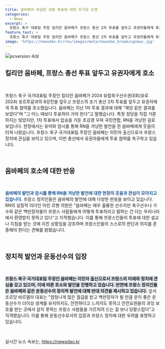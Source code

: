 ```yaml
---
title: 음바페의 위급한 상황 투표에 대한 뜨거운 논쟁
categories:
  - News
excerpt: >
  프랑스 축구 대표팀 주장 킬리안 음바페가 프랑스 총선 2차 투표를 앞두고 유권자들에게 투표를 독려했습니다. 음바페는 1차 투표 결과에 대해 재앙 같은 결과라며 유권자들을 투표에 독려했고, 특정 정당은 언급하지 않았지만, 우파 국민연합, RN을 겨냥한 발언을 했습니다. 이에 대해 RN의 실질적 리더 마린 르펜 의원은 음바페의 입장에 대해 비판적인 의견을 내놓았습니다. 함께 프랑스의 미래에 대한 우려와 유권자들의 투표의 중요성을 강조하며 토론이 계속됐습니다.
feature_text: >
  프랑스 축구 대표팀 주장 킬리안 음바페가 프랑스 총선 2차 투표를 앞두고 유권자들에게 투표를 독려했습니다. 음바페는 1차 투표 결과에 대해 재앙 같은 결과라며 유권자들을 투표에 독려했고, 특정 정당은 언급하지 않았지만, 우파 국민연합, RN을 겨냥한 발언을 했습니다. 이에 대해 RN의 실질적 리더 마린 르펜 의원은 음바페의 입장에 대해 비판적인 의견을 내놓았습니다. 함께 프랑스의 미래에 대한 우려와 유권자들의 투표의 중요성을 강조하며 토론이 계속됐습니다.
image: 'https://newsdao.kr/res/images/meta/newsdao_breakingnews.jpg'
---
```


<p><img src="https://newsdao.kr/res/images/meta/newsdao_breakingnews.jpg" alt="pcversion 속보" /></p>

<h2 data-ke-size="size26">킬리안 음바페, 프랑스 총선 투표 앞두고 유권자에게 호소</h2>

<p data-ke-size="size16">&nbsp;</p>

<p>프랑스 축구 국가대표팀 주장인 킬리안 음바페가 2024 유럽축구선수권대회(유로 2024) 포르투갈과의 8강전을 앞두고 프랑스의 조기 총선 2차 투표를 앞두고 유권자에게 투표 참여를 호소했습니다. 음바페는 지난 1차 투표 결과에 대해 "재앙 같은 결과를 보았다"며 "그 어느 때보다 투표하러 가야 한다"고 말했습니다. 특정 정당을 직접 거론하지는 않았지만, 1차 투표에서 압승을 거둔 초강경 우파 국민연합, RN을 겨냥한 걸로 보입니다. 현장에서는 유머와 암시를 통해 RN을 겨냥한 발언을 한 음바페에게 웃음이 터져 나왔습니다. 프랑스 축구 국가대표팀 주장인 음바페는 이민자 출신으로서 프랑스 정치에 관심을 보이고 있으며, 이번 총선에서 유권자들에게 투표 참여를 촉구하고 있습니다.</p>

<p data-ke-size="size16">&nbsp;</p>

<h2 data-ke-size="size24">음바페의 호소에 대한 반응</h2>

<p data-ke-size="size16">&nbsp;</p>

<p><b><span style="color: #1a5490;">음바페의 발언과 암시를 통해 RN을 겨냥한 발언에 대한 현장의 웃음과 관심이 모아지고 있습니다.</span></b> 프랑스 정치인들은 음바페의 발언에 대해 다양한 반응을 보이고 있습니다. RN의 실질적 리더인 마린 르펜 의원은 "음바페는 매우 훌륭한 선수지만 축구선수나 가수와 같은 백만장자들이 프랑스 사람들에게 어떻게 투표하라고 말하는 건 더는 우리나라에서 환영받지 못하고 있다"고 지적했습니다. 이를 통해 프랑스인들이 투표에 대한 설교나 지침을 받는 것에 지친 상황임을 강조하며 프랑스인들의 스스로의 판단과 의지를 존중해야 한다는 견해를 밝혔습니다.</p>

<p data-ke-size="size16">&nbsp;</p>

<h2 data-ke-size="size24">정치적 발언과 운동선수의 입장</h2>

<p data-ke-size="size16">&nbsp;</p>

<p><b><span style="background-color: #21538527;">프랑스 축구 국가대표팀 주장인 음바페는 이민자 출신으로서 프랑스의 미래와 정치에 관심을 갖고 있으며, 이에 따른 호소와 발언을 진행하고 있습니다. 반면에 프랑스 정치인들은 음바페와 같은 운동선수의 정치적 발언에 대해 반대 의견을 제시하고 있습니다.</span></b> 앞서 조르당 바르델라 대표는 "엄청나게 많은 월급을 받고 백만장자가 될 만큼 운이 좋은 운동선수가 더이상 생계를 유지하지도, 안전하다고 느끼지도 못하고 안전요원들의 과잉 보호를 받는 곳에서 살지 못하는 프랑스 사람들을 가르치려 드는 걸 보니 당황스럽다”고 직격했습니다. 이를 통해 운동선수로서의 입장과 프랑스 정치에 대한 우려를 표명하고 있습니다.</p>

<p data-ke-size="size16">&nbsp;</p>

<!-- 링크는 그대로 사용해주세요. -->

<p data-ke-size="size16"></p>
실시간 뉴스 속보는, <a href="https://newsdao.kr" rel="dofollow">https://newsdao.kr</a>


